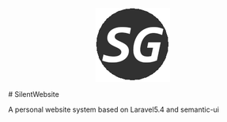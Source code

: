 <p align="center"><img src="https://github.com/SilentLittleCat/SilentWebsite/blob/master/public/image/icon/icon.png"></p>
# SilentWebsite

A personal website system based on Laravel5.4 and semantic-ui